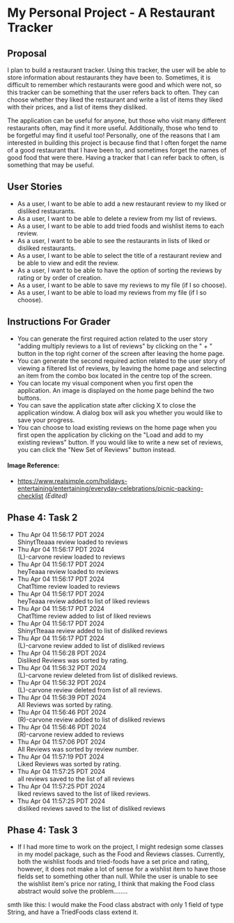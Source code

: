 # My Personal Project - A Restaurant Tracker
## Proposal

I plan to build a restaurant tracker. Using this tracker, the user will be able to store information
about restaurants they have been to. Sometimes, it is difficult to remember which restaurants were good and which were
not, so this tracker can be something that the user refers back to often. They can choose whether they liked the
restaurant and write a list of items they liked with their prices, and a list of items they disliked.

The application can be useful for anyone, but those who visit many different restaurants often, may find it more useful.
Additionally, those who tend to be forgetful may find it useful too! Personally, one of the reasons that I am interested
in building this project is because find that I often forget the name of a good restaurant that I have been to, and 
sometimes forget the names of good food that were there. Having a tracker that I can refer back to often, is something 
that may be useful.

## User Stories

- As a user, I want to be able to add a new restaurant review to my liked or disliked restaurants.
- As a user, I want to be able to delete a review from my list of reviews.
- As a user, I want to be able to add tried foods and wishlist items to each review.
- As a user, I want to be able to see the restaurants in lists of liked or disliked restaurants.
- As a user, I want to be able to select the title of a restaurant review and be able to view and edit the review.
- As a user, I want to be able to have the option of sorting the reviews by rating or by order of creation.
- As a user, I want to be able to save my reviews to my file (if I so choose).
- As a user, I want to be able to load my reviews from my file (if I so choose). 

## Instructions For Grader

- You can generate the first required action related to the user story "adding multiply reviews to a list of reviews" 
by clicking on the " + " button in the top right corner of the screen after leaving the home page.
- You can generate the second required action related to the user story of viewing a filtered list of reviews, by 
leaving the home page and selecting an item from the combo box located in the centre top of the screen.
- You can locate my visual component when you first open the application. An image is displayed on the home page 
behind the two buttons. 
- You can save the application state after clicking X to close the application window. A dialog box will ask you 
whether you would like to save your progress.
- You can choose to load existing reviews on the home page when you first open the application by clicking 
on the "Load and add to my existing reviews" button. If you would like to write a new set of reviews, you can click the
"New Set of Reviews" button instead. 

#### Image Reference: 

- https://www.realsimple.com/holidays-entertaining/entertaining/everyday-celebrations/picnic-packing-checklist 
_(Edited)_ 

## Phase 4: Task 2

- Thu Apr 04 11:56:17 PDT 2024
<br> ShinytTteaaa review loaded to reviews
- Thu Apr 04 11:56:17 PDT 2024
  <br> (L)-carvone review loaded to reviews
- Thu Apr 04 11:56:17 PDT 2024
  <br> heyTeaaa review loaded to reviews
- Thu Apr 04 11:56:17 PDT 2024
  <br> ChatTtime review loaded to reviews
- Thu Apr 04 11:56:17 PDT 2024
  <br> heyTeaaa review added to list of liked reviews
- Thu Apr 04 11:56:17 PDT 2024
  <br> ChatTtime review added to list of liked reviews
- Thu Apr 04 11:56:17 PDT 2024
  <br> ShinytTteaaa review added to list of disliked reviews
- Thu Apr 04 11:56:17 PDT 2024
  <br> (L)-carvone review added to list of disliked reviews
- Thu Apr 04 11:56:28 PDT 2024
  <br> Disliked Reviews was sorted by rating.
- Thu Apr 04 11:56:32 PDT 2024
  <br> (L)-carvone review deleted from list of disliked reviews.
- Thu Apr 04 11:56:32 PDT 2024
  <br> (L)-carvone review deleted from list of all reviews.
- Thu Apr 04 11:56:39 PDT 2024
  <br> All Reviews was sorted by rating.
- Thu Apr 04 11:56:46 PDT 2024
  <br> (R)-carvone review added to list of disliked reviews
- Thu Apr 04 11:56:46 PDT 2024
  <br> (R)-carvone review added to reviews
- Thu Apr 04 11:57:06 PDT 2024
  <br> All Reviews was sorted by review number.
- Thu Apr 04 11:57:19 PDT 2024
  <br> Liked Reviews was sorted by rating.
- Thu Apr 04 11:57:25 PDT 2024
  <br> all reviews saved to the list of all reviews
- Thu Apr 04 11:57:25 PDT 2024
  <br> liked reviews saved to the list of liked reviews.
- Thu Apr 04 11:57:25 PDT 2024
  <br> disliked reviews saved to the list of disliked reviews

## Phase 4: Task 3

- If I had more time to work on the project, I might redesign some classes in my model package, such as the Food and 
Reviews classes. Currently, both the wishlist foods and tried-foods have a set price and rating, however, it does not 
make a lot of sense for a wishlist item to have those fields set to something other than null. While the user is unable 
to see the wishlist item's price nor rating, I think that making the Food class abstract would solve the problem........ 

smth like this: I would make the Food class abstract with only 1 field of type String, and have a TriedFoods class 
extend it. 
